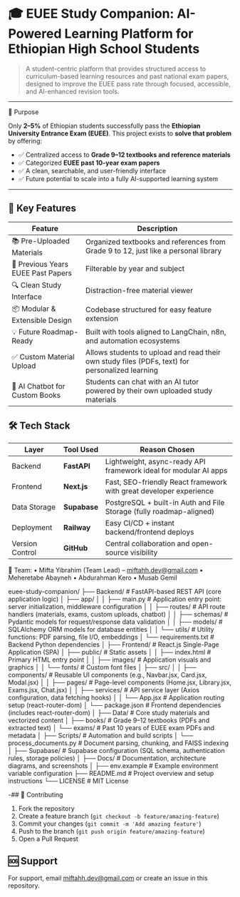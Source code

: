 # 🎓 EUEE Study Companion: AI-Powered Learning Platform for Ethiopian High School Students

> A student-centric platform that provides structured access to curriculum-based learning resources and past national exam papers, designed to improve the EUEE pass rate through focused, accessible, and AI-enhanced revision tools.

---
 📌 Purpose

Only **2–5%** of Ethiopian students successfully pass the **Ethiopian University Entrance Exam (EUEE)**. This project exists to **solve that problem** by offering:
- ✅ Centralized access to **Grade 9–12 textbooks and reference materials**
- ✅ Categorized **EUEE past 10-year exam papers**
- ✅ A clean, searchable, and user-friendly interface
- ✅ Future potential to scale into a fully AI-supported learning system

---

## 🚀 Key Features
| Feature                         | Description                                                                                     |
|---------------------------------|-------------------------------------------------------------------------------------------------|
| 📚 Pre-Uploaded Materials       | Organized textbooks and references from Grade 9 to 12, just like a personal library             |
| 📄 Previous Years EUEE Past Papers | Filterable by year and subject                                                                |
| 🔍 Clean Study Interface        | Distraction-free material viewer                                                               |
| 📦 Modular & Extensible Design  | Codebase structured for easy feature extension                                                 |
| 💡 Future Roadmap-Ready         | Built with tools aligned to LangChain, n8n, and automation ecosystems                           |
| ✅ Custom Material Upload       | Allows students to upload and read their own study files (PDFs, text) for personalized learning |
| 🤖 AI Chatbot for Custom Books | Students can chat with an AI tutor powered by their own uploaded study materials                 |

## 🛠️ Tech Stack

| Layer              | Tool Used         | Reason Chosen                                                              |
|--------------------|------------------|----------------------------------------------------------------------------|
| Backend            | **FastAPI**       | Lightweight, async-ready API framework ideal for modular AI apps          |
| Frontend           | **Next.js**       | Fast, SEO-friendly React framework with great developer experience        |
| Data Storage       | **Supabase**      | PostgreSQL + built-in Auth and File Storage (fully roadmap-aligned)       |
| Deployment         | **Railway**       | Easy CI/CD + instant backend/frontend deploys                             |
| Version Control    | **GitHub**        | Central collaboration and open-source visibility                          |

👥 Team:
•	Mifta Yibrahim (Team Lead) – miftahh.dev@gmail.com
•	Meheretabe Abayneh
•	Abdurahman Kero
•	Musab Gemil

euee-study-companion/
├── Backend/                               # FastAPI-based REST API (core application logic)
│   ├── app/
│   │   ├── main.py                        # Application entry point: server initialization, middleware configuration
│   │   ├── routes/                        # API route handlers (materials, exams, custom uploads, chatbot)
│   │   ├── schemas/                       # Pydantic models for request/response data validation
│   │   ├── models/                        # SQLAlchemy ORM models for database entities
│   │   └── utils/                         # Utility functions: PDF parsing, file I/O, embeddings
│   └── requirements.txt                   # Backend Python dependencies
│
├── Frontend/                              # React.js Single-Page Application (SPA)
│   ├── public/                            # Static assets
│   │   ├── index.html                     # Primary HTML entry point
│   │   ├── images/                        # Application visuals and graphics
│   │   └── fonts/                         # Custom font files
│   ├── src/
│   │   ├── components/                    # Reusable UI components (e.g., Navbar.jsx, Card.jsx, Modal.jsx)
│   │   ├── pages/                         # Page-level components (Home.jsx, Library.jsx, Exams.jsx, Chat.jsx)
│   │   ├── services/                      # API service layer (Axios configuration, data fetching hooks)
│   │   └── App.jsx                        # Application routing setup (react-router-dom)
│   └── package.json                       # Frontend dependencies (includes react-router-dom)
│
├── Data/                                  # Core study materials and vectorized content
│   ├── books/                             # Grade 9–12 textbooks (PDFs and extracted text)
│   └── exams/                             # Past 10 years of EUEE exam PDFs and metadata
│
├── Scripts/                               # Automation and build scripts
│   └── process_documents.py               # Document parsing, chunking, and FAISS indexing
│
├── Supabase/                              # Supabase configuration (SQL schema, authentication rules, storage policies)
│
├── Docs/                                  # Documentation, architecture diagrams, and screenshots
│
├── env.example                            # Example environment variable configuration
├── README.md                              # Project overview and setup instructions
└── LICENSE                                # MIT License


-## 🤝 Contributing

1. Fork the repository
2. Create a feature branch (`git checkout -b feature/amazing-feature`)
3. Commit your changes (`git commit -m 'Add amazing feature'`)
4. Push to the branch (`git push origin feature/amazing-feature`)
5. Open a Pull Request


## 🆘 Support

For support, email miftahh.dev@gmail.com or create an issue in this repository.

